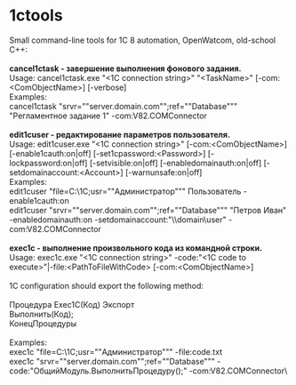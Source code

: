 # 1ctools
Small command-line tools for 1C 8 automation, OpenWatcom, old-school C++:
\
\
<b>cancel1ctask - завершение выполнения фонового задания.</b>\
Usage: cancel1ctask.exe "\<1C connection string\>" "\<TaskName\>" [-com:\<ComObjectName\>] [-verbose]\
Examples:\
cancel1ctask "srvr=""server.domain.com"";ref=""Database""" "Регламентное задание 1" -com:V82.COMConnector\
\
<b>edit1cuser - редактирование параметров пользователя.</b>\
Usage: edit1cuser.exe "\<1C connection string\>" <UserName> [-com:\<ComObjectName\>] [-enable1cauth:on|off] [-set1cpassword:\<Password\>] [-lockpassword:on|off] [-setvisible:on|off] [-enabledomainauth:on|off] [-setdomainaccount:\<Account\>] [-warnunsafe:on|off]\
Examples:\
edit1cuser "file=C:\1C;usr=""Администратор""" Пользователь -enable1cauth:on\
edit1cuser "srvr=""server.domain.com"";ref=""Database""" "Петров Иван" -enabledomainauth:on -setdomainaccount:"\\\\domain\user" -com:V82.COMConnector\
\
<b>exec1c - выполнение произвольного кода из командной строки.</b>\
Usage: exec1c.exe "\<1C connection string\>" -code:"\<1C code to execute\>"|-file:\<PathToFileWithCode\> [-com:\<ComObjectName\>]\
\
1C configuration should export the following method:\
\
Процедура Exec1C(Код) Экспорт\
        Выполнить(Код);\
КонецПроцедуры\
\
Examples:\
exec1c "file=C:\1C;usr=""Администратор""" -file:code.txt\
exec1c "srvr=""server.domain.com"";ref=""Database""" -code:"ОбщийМодуль.ВыполнитьПроцедуру();" -com:V82.COMConnector\
